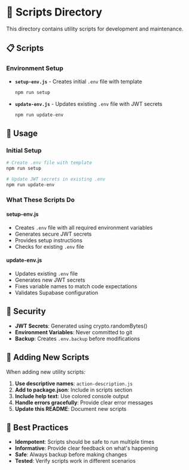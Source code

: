 # 🔧 Scripts Directory

This directory contains utility scripts for development and maintenance.

## 📋 Scripts

### **Environment Setup**
- **`setup-env.js`** - Creates initial `.env` file with template
  ```bash
  npm run setup
  ```

- **`update-env.js`** - Updates existing `.env` file with JWT secrets
  ```bash
  npm run update-env
  ```

## 🚀 Usage

### **Initial Setup**
```bash
# Create .env file with template
npm run setup

# Update JWT secrets in existing .env
npm run update-env
```

### **What These Scripts Do**

#### **setup-env.js**
- Creates `.env` file with all required environment variables
- Generates secure JWT secrets
- Provides setup instructions
- Checks for existing `.env` file

#### **update-env.js**
- Updates existing `.env` file
- Generates new JWT secrets
- Fixes variable names to match code expectations
- Validates Supabase configuration

## 🔐 Security

- **JWT Secrets**: Generated using crypto.randomBytes()
- **Environment Variables**: Never committed to git
- **Backup**: Creates `.env.backup` before modifications

## 📝 Adding New Scripts

When adding new utility scripts:

1. **Use descriptive names**: `action-description.js`
2. **Add to package.json**: Include in scripts section
3. **Include help text**: Use colored console output
4. **Handle errors gracefully**: Provide clear error messages
5. **Update this README**: Document new scripts

## 🎯 Best Practices

- **Idempotent**: Scripts should be safe to run multiple times
- **Informative**: Provide clear feedback on what's happening
- **Safe**: Always backup before making changes
- **Tested**: Verify scripts work in different scenarios
